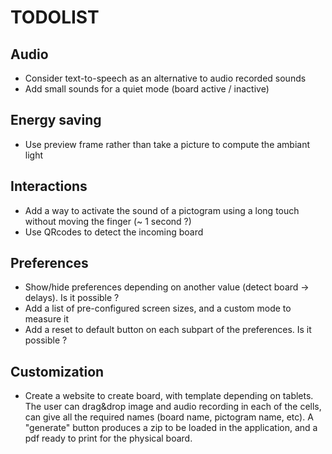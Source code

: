 # TODOLIST

## Audio

* Consider text-to-speech as an alternative to audio recorded sounds
* Add small sounds for a quiet mode (board active / inactive)

## Energy saving

* Use preview frame rather than take a picture to compute the ambiant light


## Interactions

* Add a way to activate the sound of a pictogram using a long touch without moving the finger (~ 1 second ?)
* Use QRcodes to detect the incoming board

## Preferences

* Show/hide preferences depending on another value (detect board -> delays). Is it possible ?
* Add a list of pre-configured screen sizes, and a custom mode to measure it
* Add a reset to default button on each subpart of the preferences. Is it possible ?

## Customization

* Create a website to create board, with template depending on tablets. The user can drag&drop image and audio recording in each of the cells, can give all the required names (board name, pictogram name, etc). A "generate" button produces a zip to be loaded in the application, and a pdf ready to print for the physical board.

